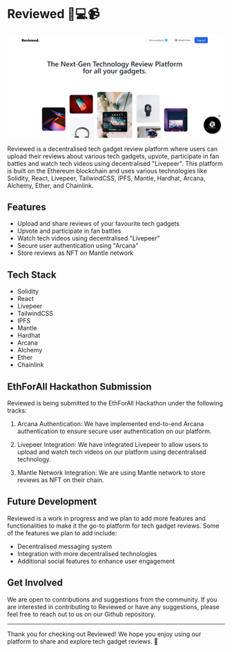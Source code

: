 # Reviewed 📱💻📹

![image](documents/1.jpg)

Reviewed is a decentralised tech gadget review platform where users can upload their reviews about various tech gadgets, upvote, participate in fan battles and watch tech videos using decentralised "Livepeer". This platform is built on the Ethereum blockchain and uses various technologies like Solidity, React, Livepeer, TailwindCSS, IPFS, Mantle, Hardhat, Arcana, Alchemy, Ether, and Chainlink.

## Features

- Upload and share reviews of your favourite tech gadgets
- Upvote and participate in fan battles
- Watch tech videos using decentralised "Livepeer"
- Secure user authentication using "Arcana"
- Store reviews as NFT on Mantle network

## Tech Stack

- Solidity
- React
- Livepeer
- TailwindCSS
- IPFS
- Mantle
- Hardhat
- Arcana
- Alchemy
- Ether
- Chainlink

## EthForAll Hackathon Submission

Reviewed is being submitted to the EthForAll Hackathon under the following tracks:

1. Arcana Authentication: We have implemented end-to-end Arcana authentication to ensure secure user authentication on our platform.

2. Livepeer Integration: We have integrated Livepeer to allow users to upload and watch tech videos on our platform using decentralised technology.

3. Mantle Network Integration: We are using Mantle network to store reviews as NFT on their chain.

## Future Development

Reviewed is a work in progress and we plan to add more features and functionalities to make it the go-to platform for tech gadget reviews. Some of the features we plan to add include:

- Decentralised messaging system
- Integration with more decentralised technologies
- Additional social features to enhance user engagement

## Get Involved

We are open to contributions and suggestions from the community. If you are interested in contributing to Reviewed or have any suggestions, please feel free to reach out to us on our Github repository.

---

Thank you for checking out Reviewed! We hope you enjoy using our platform to share and explore tech gadget reviews. 🚀
